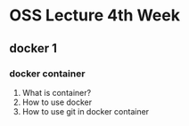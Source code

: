 # OSS Lecture 4th Week
## docker 1
### docker container

1. What is container?
2. How to use docker
3. How to use git in docker container
